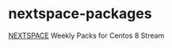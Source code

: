 # nextspace-packages
[NEXTSPACE](https://github.com/trunkmaster/nextspace) Weekly Packs for Centos 8 Stream 
